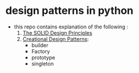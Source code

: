# design patterns in python
- this repo contains explanation of the following :
    1. [The SOLID Design Principles](./01%20-%20The%20SOLID%20Design%20Principles)
    2. [Creational Design Patterns](./02%20-%20Creational%20Design%20Patterns):
        * builder
        * Factory
        * prototype
        * singleton